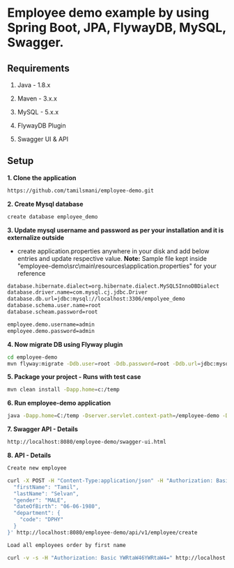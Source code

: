 # Employee demo example by using Spring Boot, JPA, FlywayDB, MySQL, Swagger.


## Requirements

1. Java - 1.8.x

2. Maven - 3.x.x

3. MySQL - 5.x.x

4. FlywayDB Plugin

5. Swagger UI & API

## Setup

**1. Clone the application**

```bash
https://github.com/tamilsmani/employee-demo.git
```

**2. Create Mysql database**
```bash
create database employee_demo
```

**3. Update mysql username and password as per your installation and it is externalize outside**

+ create application.properties anywhere in your disk and add below entries and update respective value.
**Note:** Sample file kept inside "employee-demo\src\main\resources\application.properties" for your reference 

```bash
database.hibernate.dialect=org.hibernate.dialect.MySQL5InnoDBDialect
database.driver.name=com.mysql.cj.jdbc.Driver
database.db.url=jdbc:mysql://localhost:3306/empolyee_demo
database.schema.user.name=root
database.scheam.password=root

employee.demo.username=admin
employee.demo.password=admin

```
**4. Now migrate DB using Flyway plugin**

```bash
cd employee-demo
mvn flyway:migrate -Ddb.user=root -Ddb.password=root -Ddb.url=jdbc:mysql://localhost:3306/employee_demo
```
**5. Package your project - Runs with test case**

```bash
mvn clean install -Dapp.home=c:/temp
```
**6. Run employee-demo application**

```bash
java -Dapp.home=C:/temp -Dserver.servlet.context-path=/employee-demo -Dspring.flyway.enabled=false -jar target/employee-demo-0.0.1-SNAPSHOT.jar
```

**7. Swagger API - Details**

```bash
http://localhost:8080/employee-demo/swagger-ui.html
```

**8. API - Details**


```bash
Create new employee

curl -X POST -H "Content-Type:application/json" -H "Authorization: Basic YWRtaW46YWRtaW4=" -d '{
  "firstName": "Tamil",
  "lastName": "Selvan",
  "gender": "MALE",
  "dateOfBirth": "06-06-1980",
  "department": {
    "code": "DPHY"
  }
}' http://localhost:8080/employee-demo/api/v1/employee/create
```

```bash
Load all employees order by first name

curl -v -s -H "Authorization: Basic YWRtaW46YWRtaW4=" http://localhost:8080/employee-demo/api/v1/employee/loadAll
```

